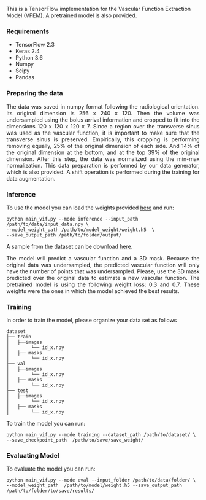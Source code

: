 This is a TensorFlow implementation for the Vascular Function Extraction Model (VFEM). A pretrained model is also provided.  

### Requirements

 - TensorFlow 2.3 
 - Keras 2.4
 - Python 3.6 
 - Numpy 
 - Scipy
 - Pandas

### Preparing the data

<p align="justify">The data was saved in numpy format following the radiological orientation. Its original dimension is 256 x 240 x 120. Then the volume was undersampled using the bolus arrival information and cropped to fit into the dimensions 120 x 120 x 120 x 7. Since a region over the transverse sinus was used as the vascular function, it is important to make sure that the transverse sinus is preserved. Empirically, this cropping is performing removing equally, 25% of the original dimension of each side. And 14% of the original dimension at the bottom, and at the top 39% of the original dimension. After this step, the data was normalized using the min-max normalization. This data preparation is performed by our data generator, which is also provided. A shift operation is performed during the training for data augmentation.
</div>

### Inference

To use the model you can load the weights provided [here](https://uofc-my.sharepoint.com/:u:/r/personal/wallace_souzaloos_ucalgary_ca/Documents/model_weight_vf/0307.h5?csf=1&web=1&e=PNq5jm) and run:

    python main_vif.py --mode inference --input_path /path/to/data/input_data.npy \
    --model_weight_path /path/to/model_weight/weight.h5  \
    --save_output_path /path/to/folder/output/

A sample from the dataset can be download [here](https://uofc-my.sharepoint.com/:f:/g/personal/wallace_souzaloos_ucalgary_ca/Egus2uREswlOidCIwCf99wwBwED4lmWavcNNc370oSow6g?e=cs8lmH).
<p align="justify">The model will predict a vascular function and a 3D mask. Because the original data was undersampled, the predicted vascular function will only have the number of points that was undersampled. Please, use the 3D mask predicted over the original data to estimate a new vascular function. The pretrained model is using the following weight loss: 0.3 and 0.7. These weights were the ones in which the model achieved the best results.

### Training
In order to train the model, please organize your data set as follows
```
dataset
├── train
│   ├──images
│        └── id_x.npy
│   ├── masks
│        └── id_x.npy
├── val
│   ├──images
│        └── id_x.npy
│   ├── masks
│        └── id_x.npy
├── test
│   ├──images
│        └── id_x.npy
│   ├── masks
│        └── id_x.npy
```
To train the model you can run:

    python main_vif.py --mode training --dataset_path /path/to/dataset/ \
    --save_checkpoint_path  /path/to/save/save_weight/


### Evaluating Model

To evaluate the model you can run:  
 
    python main_vif.py --mode eval --input_folder /path/to/data/folder/ \
    --model_weight_path  /path/to/model/weight.h5 --save_output_path /path/to/folder/to/save/results/
  

